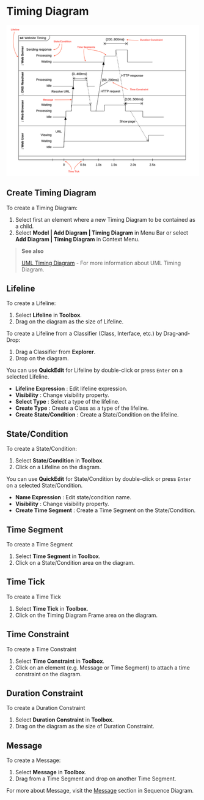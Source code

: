 # Timing Diagram

![Timing Diagram \(from uml-diagram.org\)](../.gitbook/assets/website-timing.png)

## Create Timing Diagram

To create a Timing Diagram:

1. Select first an element where a new Timing Diagram to be contained as a child.
2. Select **Model \| Add Diagram \| Timing Diagram** in Menu Bar or select **Add Diagram \| Timing Diagram** in Context Menu.

> **See also**
>
> [UML Timing Diagram](https://www.uml-diagrams.org/timing-diagrams.html) - For more information about UML Timing Diagram.

## Lifeline

To create a Lifeline:

1. Select **Lifeline** in **Toolbox**.
2. Drag on the diagram as the size of Lifeline.

To create a Lifeline from a Classifier \(Class, Interface, etc.\) by Drag-and-Drop:

1. Drag a Classifier from **Explorer**.
2. Drop on the diagram.

You can use **QuickEdit** for Lifeline by double-click or press `Enter` on a selected Lifeline.

* **Lifeline Expression** : Edit lifeline expression.
* **Visibility** : Change visibility property.
* **Select Type** : Select a type of the lifeline.
* **Create Type** : Create a Class as a type of the lifeline.
* **Create State/Condition** : Create a State/Condition on the lifeline.

## State/Condition

To create a State/Condition:

1. Select **State/Condition** in **Toolbox**.
2. Click on a Lifeline on the diagram.

You can use **QuickEdit** for State/Condition by double-click or press `Enter` on a selected State/Condition.

* **Name Expression** : Edit state/condition name.
* **Visibility** : Change visibility property.
* **Create Time Segment** : Create a Time Segment on the State/Condition.

## Time Segment

To create a Time Segment

1. Select **Time Segment** in **Toolbox**.
2. Click on a State/Condition area on the diagram.

## Time Tick

To create a Time Tick

1. Select **Time Tick** in **Toolbox**.
2. Click on the Timing Diagram Frame area on the diagram.

## Time Constraint

To create a Time Constraint

1. Select **Time Constraint** in **Toolbox**.
2. Click on an element \(e.g. Message or Time Segment\) to attach a time constraint on the diagram.

## Duration Constraint

To create a Duration Constraint

1. Select **Duration Constraint** in **Toolbox**.
2. Drag on the diagram as the size of Duration Constraint.

## Message

To create a Message:

1. Select **Message** in **Toolbox**.
2. Drag from a Time Segment and drop on another Time Segment.

For more about Message, visit the [Message](sequence-diagram.md#message) section in Sequence Diagram.

